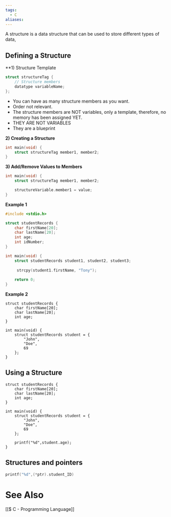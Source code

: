 ```yaml
---
tags:
  - C
aliases:
---
```

A structure is a data structure that can be used to store different types of data,

## Defining a Structure

**1) Structure Template
```c showlinenumbers {1-4}
struct structureTag {
	// Structure members
	datatype variableName;
};
```
- You can have as many structure members as you want.
- Order not relevant.
- The structure members are NOT variables, only a template, therefore, no memory has been assigned YET.
- THEY ARE NOT VARIABLES
- They are a blueprint

**2) Creating a Structure**
```c showlinenumbers {2}
int main(void) {
	struct structureTag member1, member2; 
}
```


**3) Add/Remove Values to Members**
```c showlinenumbers {4}
int main(void) {
	struct structureTag member1, member2;

	structureVariable.member1 = value;
}
```


**Example 1**
```c showlinenumbrs
#include <stdio.h>

struct studentRecords {
	char firstName[20];
	char lastName[20];
	int age;
	int idNumber;
}

int main(void) {
	struct studentRecords student1, student2, student3;
	
	 strcpy(student1.firstName, "Tony");
	
	return 0;
}
```

**Example 2**
```
struct studentRecords {
	char firstName[20];
	char lastName[20];
	int age;
}

int main(void) {
	struct studentRecords student = {
		"John",
		"Doe",
		69
	};
}
```

## Using a Structure
```
struct studentRecords {
	char firstName[20];
	char lastName[20];
	int age;
}

int main(void) {
	struct studentRecords student = {
		"John",
		"Doe",
		69
	};
	
	printf("%d",student.age);
}
```


## Structures and pointers
```c
printf("%d",(*ptr).student_ID)
```


# See Also
[[$ C - Programming Language]]


